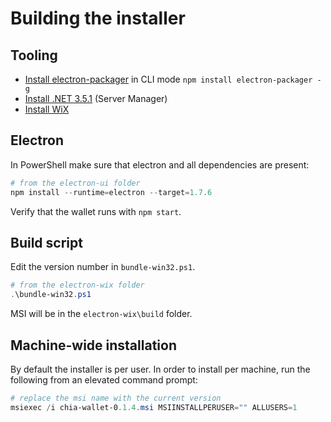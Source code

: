 # Building the installer

## Tooling

- [Install electron-packager](https://github.com/electron/electron-packager) in CLI mode `npm install electron-packager -g`
- [Install .NET 3.5.1](https://docs.microsoft.com/en-us/dotnet/framework/install/dotnet-35-windows-10) (Server Manager)
- [Install WiX](https://wixtoolset.org/)

## Electron

In PowerShell make sure that electron and all dependencies are present:

````PowerShell
# from the electron-ui folder
npm install --runtime=electron --target=1.7.6
````

Verify that the wallet runs with `npm start`.

## Build script

Edit the version number in `bundle-win32.ps1`.

````PowerShell
# from the electron-wix folder
.\bundle-win32.ps1
````

MSI will be in the `electron-wix\build` folder.

## Machine-wide installation

By default the installer is per user. In order to install per machine, run the following from an elevated command prompt:

````PowerShell
# replace the msi name with the current version
msiexec /i chia-wallet-0.1.4.msi MSIINSTALLPERUSER="" ALLUSERS=1
````
